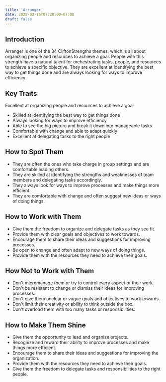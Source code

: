 ```yaml
---
title: 'Arranger'
date: 2025-03-16T07:20:00+07:00
draft: false
---
```


## Introduction

Arranger is one of the 34 CliftonStrengths themes, which is all about organizing people and resources to achieve a goal. People with this strength have a natural talent for orchestrating tasks, people, and resources to achieve a specific objective. They are excellent at identifying the best way to get things done and are always looking for ways to improve efficiency.

## Key Traits

Excellent at organizing people and resources to achieve a goal

- Skilled at identifying the best way to get things done
- Always looking for ways to improve efficiency
- Able to see the big picture and break it down into manageable tasks
- Comfortable with change and able to adapt quickly
- Excellent at delegating tasks to the right people

## How to Spot Them

- They are often the ones who take charge in group settings and are comfortable leading others.
- They are skilled at identifying the strengths and weaknesses of team members and delegating tasks accordingly.
- They always look for ways to improve processes and make things more efficient.
- They are comfortable with change and often suggest new ideas or ways of doing things.

## How to Work with Them

- Give them the freedom to organize and delegate tasks as they see fit.
- Provide them with clear goals and objectives to work towards.
- Encourage them to share their ideas and suggestions for improving processes.
- Be open to change and often adapt to new ways of doing things.
- Provide them with the resources they need to achieve their goals.

## How Not to Work with Them

- Don't micromanage them or try to control every aspect of their work.
- Don't be resistant to change or dismiss their ideas for improving processes.
- Don't give them unclear or vague goals and objectives to work towards.
- Don't limit their creativity or ability to think outside the box.
- Don't overload them with too many tasks or responsibilities.

## How to Make Them Shine

- Give them the opportunity to lead and organize projects.
- Recognize and reward their ability to improve processes and make things more efficient.
- Encourage them to share their ideas and suggestions for improving the organization.
- Provide them with the resources they need to achieve their goals.
- Give them the freedom to delegate tasks and responsibilities to the right people.
